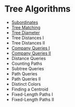 # Tree Algorithms
 - [Subordinates](Subordinates.cpp)
 - [Tree Matching](TreeMatching.cpp)
 - [Tree Diameter](TreeDiameter.cpp)
 - Tree Distances I
 - Tree Distances II
 - [Company Queries I](CompanyQueriesI.cpp)
 - [Company Queries II](CompanyQueriesII.cpp)
 - Distance Queries
 - Counting Paths
 - Subtree Queries
 - Path Queries
 - Path Queries II
 - Distinct Colors
 - Finding a Centroid
 - Fixed-Length Paths I
 - Fixed-Length Paths II
